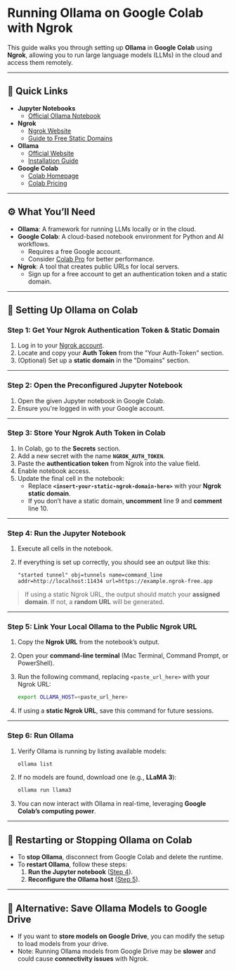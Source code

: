 # **Running Ollama on Google Colab with Ngrok**  

This guide walks you through setting up **Ollama** in **Google Colab** using **Ngrok**, allowing you to run large language models (LLMs) in the cloud and access them remotely.  

---

## **🔗 Quick Links**  

- **Jupyter Notebooks**  
  - [Official Ollama Notebook](https://github.com/ollama/ollama/blob/5687f1a0cfa3d2408bfcb04f4342f657f6dada58/examples/jupyter-notebook/ollama.ipynb)  
- **Ngrok**  
  - [Ngrok Website](https://ngrok.com/)  
  - [Guide to Free Static Domains](https://ngrok.com/blog-post/free-static-domains-ngrok-users)  
- **Ollama**  
  - [Official Website](https://ollama.com/)  
  - [Installation Guide](/ollama/install-ollama/README.md)  
- **Google Colab**  
  - [Colab Homepage](https://colab.research.google.com/)  
  - [Colab Pricing](https://colab.research.google.com/signup/pricing)  

---

## **⚙️ What You’ll Need**  

- **Ollama**: A framework for running LLMs locally or in the cloud.  
- **Google Colab**: A cloud-based notebook environment for Python and AI workflows.  
  - Requires a free Google account.  
  - Consider [Colab Pro](https://colab.research.google.com/signup/pricing) for better performance.  
- **Ngrok**: A tool that creates public URLs for local servers.  
  - Sign up for a free account to get an authentication token and a static domain.  

---

## **🚀 Setting Up Ollama on Colab**  

### **Step 1: Get Your Ngrok Authentication Token & Static Domain**  

1. Log in to your [Ngrok account](https://ngrok.com/).  
2. Locate and copy your **Auth Token** from the "Your Auth-Token" section.  
3. (Optional) Set up a **static domain** in the "Domains" section.  

---

### **Step 2: Open the Preconfigured Jupyter Notebook**  

1. Open the given Jupyter notebook in Google Colab.  
2. Ensure you're logged in with your Google account.  

---

### **Step 3: Store Your Ngrok Auth Token in Colab**  

1. In Colab, go to the **Secrets** section.  
2. Add a new secret with the name **`NGROK_AUTH_TOKEN`**.  
3. Paste the **authentication token** from Ngrok into the value field.  
4. Enable notebook access.  
5. Update the final cell in the notebook:  
   - Replace **`<insert-your-static-ngrok-domain-here>`** with your **Ngrok static domain**.  
   - If you don’t have a static domain, **uncomment** line 9 and **comment** line 10.  

---

### **Step 4: Run the Jupyter Notebook**  

1. Execute all cells in the notebook.  
2. If everything is set up correctly, you should see an output like this:  

   ```plaintext
   "started tunnel" obj=tunnels name=command_line addr=http://localhost:11434 url=https://example.ngrok-free.app
   ```

> If using a static Ngrok URL, the output should match your **assigned domain**. If not, a **random URL** will be generated.  

---

### **Step 5: Link Your Local Ollama to the Public Ngrok URL**  

1. Copy the **Ngrok URL** from the notebook’s output.  
2. Open your **command-line terminal** (Mac Terminal, Command Prompt, or PowerShell).  
3. Run the following command, replacing `<paste_url_here>` with your Ngrok URL:  

   ```bash
   export OLLAMA_HOST=<paste_url_here>
   ```

4. If using a **static Ngrok URL**, save this command for future sessions.  

---

### **Step 6: Run Ollama**  

1. Verify Ollama is running by listing available models:  

   ```bash
   ollama list
   ```

2. If no models are found, download one (e.g., **LLaMA 3**):  

   ```bash
   ollama run llama3
   ```

3. You can now interact with Ollama in real-time, leveraging **Google Colab’s computing power**.  

---

## **🔄 Restarting or Stopping Ollama on Colab**  

- To **stop Ollama**, disconnect from Google Colab and delete the runtime.  
- To **restart Ollama**, follow these steps:  
  1. **Run the Jupyter notebook** ([Step 4](#step-4-run-the-jupyter-notebook)).  
  2. **Reconfigure the Ollama host** ([Step 5](#step-5-link-your-local-ollama-to-the-public-ngrok-url)).  

---

## **💾 Alternative: Save Ollama Models to Google Drive**  

- If you want to **store models on Google Drive**, you can modify the setup to load models from your drive.  
- Note: Running Ollama models from Google Drive may be **slower** and could cause **connectivity issues** with Ngrok.  

